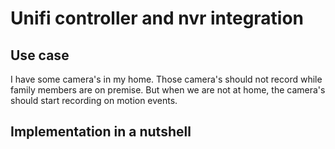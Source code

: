 # Unifi controller and nvr integration

## Use case
I have some camera's in my home. Those camera's should not record while family members are on premise.
But when we are not at home, the camera's should start recording on motion events.

## Implementation in a nutshell
